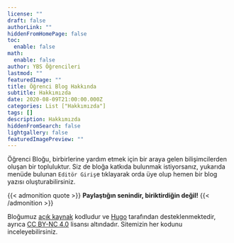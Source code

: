 ```yaml
---
license: ""
draft: false
authorLink: ""
hiddenFromHomePage: false
toc:
  enable: false
math:
  enable: false
author: YBS Öğrencileri
lastmod: ""
featuredImage: ""
title: Öğrenci Blog Hakkında
subtitle: Hakkımızda
date: 2020-08-09T21:00:00.000Z
categories: List ["Hakkımızda"]
tags: []
description: Hakkımızda
hiddenFromSearch: false
lightgallery: false
featuredImagePreview: ""
---
```

Öğrenci Bloğu, birbirlerine yardım etmek için bir araya gelen bilişimcilerden oluşan bir topluluktur. Siz de bloğa katkıda bulunmak istiyorsanız, yukarıda menüde bulunan `Editör Giriş`e tıklayarak orda üye olup hemen bir blog yazısı oluşturabilirsiniz.

{{< admonition quote >}}
**Paylaştığın senindir, biriktirdiğin değil!**
{{< /admonition >}}

Bloğumuz [açık kaynak](https://github.com/ybsci/pau) kodludur ve [Hugo](https://gohugo.io/) tarafından desteklenmektedir, ayrıca [CC BY-NC 4.0](https://creativecommons.org/licenses/by-nc/4.0/deed.tr) lisansı altındadır. Sitemizin her kodunu inceleyebilirsiniz.